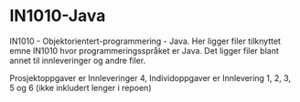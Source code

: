 # IN1010-Java
IN1010 - Objektorientert-programmering - Java. Her ligger filer tilknyttet emne IN1010 hvor programmeringsspråket er Java. Det ligger filer blant annet til innleveringer og andre filer.


Prosjektoppgaver er Innleveringer 4, 
Individoppgaver er Innlevering 1, 2, 3, 5 og 6
(ikke inkludert lenger i repoen)
